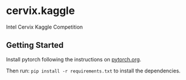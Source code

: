 # cervix.kaggle
Intel Cervix Kaggle Competition 

## Getting Started
Install pytorch following the instructions on [pytorch.org](http://www.pytorch.org).

Then run: `pip install -r requirements.txt` to install the dependencies.
